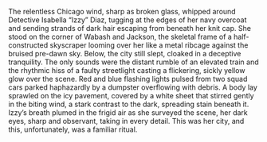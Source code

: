 The relentless Chicago wind, sharp as broken glass, whipped around Detective Isabella “Izzy” Diaz, tugging at the edges of her navy overcoat and sending strands of dark hair escaping from beneath her knit cap.  She stood on the corner of Wabash and Jackson, the skeletal frame of a half-constructed skyscraper looming over her like a metal ribcage against the bruised pre-dawn sky.  Below, the city still slept, cloaked in a deceptive tranquility.  The only sounds were the distant rumble of an elevated train and the rhythmic hiss of a faulty streetlight casting a flickering, sickly yellow glow over the scene.  Red and blue flashing lights pulsed from two squad cars parked haphazardly by a dumpster overflowing with debris.  A body lay sprawled on the icy pavement, covered by a white sheet that stirred gently in the biting wind, a stark contrast to the dark, spreading stain beneath it.  Izzy’s breath plumed in the frigid air as she surveyed the scene, her dark eyes, sharp and observant, taking in every detail. This was her city, and this, unfortunately, was a familiar ritual.
